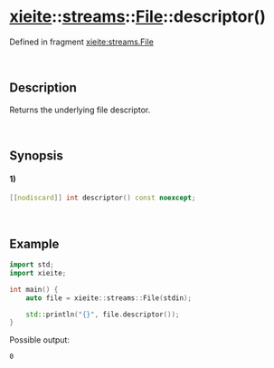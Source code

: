 # [xieite](../../../../../xieite.md)\:\:[streams](../../../../../streams.md)\:\:[File](../../../file.md)\:\:descriptor\(\)
Defined in fragment [xieite:streams.File](../../../../../../src/streams/file.cpp)

&nbsp;

## Description
Returns the underlying file descriptor.

&nbsp;

## Synopsis
#### 1)
```cpp
[[nodiscard]] int descriptor() const noexcept;
```

&nbsp;

## Example
```cpp
import std;
import xieite;

int main() {
    auto file = xieite::streams::File(stdin);

    std::println("{}", file.descriptor());
}
```
Possible output:
```
0
```
